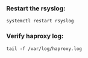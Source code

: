 ### Restart the rsyslog:

```
systemctl restart rsyslog 
```


### Verify haproxy log:
```
tail -f /var/log/haproxy.log
```
